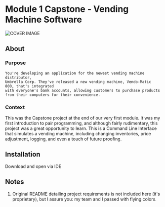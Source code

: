 # Module 1 Capstone - Vending Machine Software
![COVER IMAGE](https://i.imgur.com/BXjJHIs.png)

## About

### Purpose
```
You're developing an application for the newest vending machine distributor,
Umbrella Corp. They've released a new vending machine, Vendo-Matic 800, that's integrated
with everyone's bank accounts, allowing customers to purchase products from their computers for their convenience.
```

### Context
This was the Capstone project at the end of our very first module. It was my first introduction to pair programming, and although fairly rudimentary, this project was a great opportunity to learn. This is a Command Line Interface that simulates a vending machine, including changing inventories, price adjustment, logging, and even a touch of future proofing.

## Installation

Download and open via IDE

## Notes
1.  Original README detailing project requirements is not included here (it's proprietary), but I assure you: my team and I passed with flying colors.
